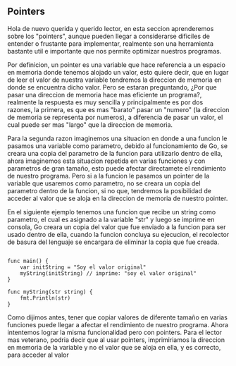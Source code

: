 ## Pointers

Hola de nuevo querida y querido lector, en esta seccion aprenderemos sobre los "pointers", aunque pueden llegar a considerarse dificiles de entender o frustante para implementar, realmente son una herramienta bastante util e importante que nos permite optimizar nuestros programas.

Por definicion, un pointer es una variable que hace referencia a un espacio en memoria donde tenemos alojado un valor, esto quiere decir, que en lugar de leer el valor de nuestra variable tendremos la direccion de memoria en donde se encuentra dicho valor. Pero se estaran preguntando, ¿Por que pasar una direccion de memoria hace mas eficiente un programa?, realmente la respuesta es muy sencilla y principalmente es por dos razones, la primera, es que es mas "barato" pasar un "numero" (la direccion de memoria se representa por numeros), a diferencia de pasar un valor, el cual puede ser mas "largo" que la direccion de memoria.

Para la segunda razon imaginemos una situacion en donde a una funcion le pasamos una variable como parametro, debido al funcionamiento de Go, se creara una copia del parametro de la funcion para utilizarlo dentro de ella, ahora imaginemos esta situacion repetida en varias funciones y con parametros de gran tamaño, esto puede afectar directamete el rendimiento de nuestro programa. Pero si a la funcion le pasamos un pointer de la variable que usaremos como parametro, no se creara un copia del parametro dentro de la funcion, si no que, tendremos la posibilidad de acceder al valor que se aloja en la direccion de memoria de nuestro pointer.

En el siguiente ejemplo tenemos una funcion que recibe un string como parametro, el cual es asignado a la variable "str" y luego se imprime en consola, Go creara un copia del valor que fue enviado a la funcion para ser usado dentro de ella, cuando la funcion concluya su ejecucion, el recolector de basura del lenguaje se encargara de eliminar la copia que fue creada.

```golang

func main() {
    var initString = "Soy el valor original"
    myString(initString) // imprime: "soy el valor original"
}

func myString(str string) {
    fmt.Println(str)
}
```

Como dijimos antes, tener que copiar valores de diferente tamaño en varias funciones puede llegar a afectar el rendimiento de nuestro programa. Ahora intentemos lograr la misma funcionalidad pero con pointers. Para el lector mas veterano, podria decir que al usar pointers, imprimiriamos la direccion en memoria de la variable y no el valor que se aloja en ella, y es correcto, para acceder al valor     